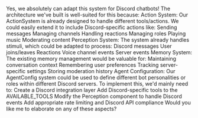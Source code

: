 Yes, we absolutely can adapt this system for Discord chatbots! The architecture we've built is well-suited for this because:
Action System: Our ActionSystem is already designed to handle different tools/actions. We could easily extend it to include Discord-specific actions like:
Sending messages
Managing channels
Handling reactions
Managing roles
Playing music
Moderating content
Perception System: The system already handles stimuli, which could be adapted to process:
Discord messages
User joins/leaves
Reactions
Voice channel events
Server events
Memory System: The existing memory management would be valuable for:
Maintaining conversation context
Remembering user preferences
Tracking server-specific settings
Storing moderation history
Agent Configuration: Our AgentConfig system could be used to define different bot personalities or roles within different Discord servers.
To implement this, we'd mainly need to:
Create a Discord integration layer
Add Discord-specific tools to the AVAILABLE_TOOLS
Modify the Perception component to handle Discord events
Add appropriate rate limiting and Discord API compliance
Would you like me to elaborate on any of these aspects?
